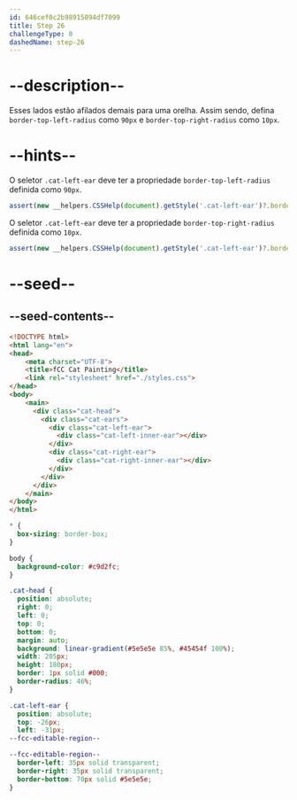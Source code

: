 ```yaml
---
id: 646cef0c2b98915094df7099
title: Step 26
challengeType: 0
dashedName: step-26
---
```


# --description--

Esses lados estão afilados demais para uma orelha. Assim sendo, defina `border-top-left-radius` como `90px` e `border-top-right-radius` como `10px`.

# --hints--

O seletor `.cat-left-ear` deve ter a propriedade `border-top-left-radius` definida como `90px`.

```js
assert(new __helpers.CSSHelp(document).getStyle('.cat-left-ear')?.borderTopLeftRadius === '90px')
```

O seletor `.cat-left-ear` deve ter a propriedade `border-top-right-radius` definida como `10px`.

```js
assert(new __helpers.CSSHelp(document).getStyle('.cat-left-ear')?.borderTopRightRadius === '10px')
```

# --seed--

## --seed-contents--

```html
<!DOCTYPE html>
<html lang="en">
<head>
    <meta charset="UTF-8">
    <title>fCC Cat Painting</title>
    <link rel="stylesheet" href="./styles.css">
</head>
<body>
    <main>
      <div class="cat-head">
        <div class="cat-ears">
          <div class="cat-left-ear">
            <div class="cat-left-inner-ear"></div>
          </div>
          <div class="cat-right-ear">
            <div class="cat-right-inner-ear"></div>
          </div>
        </div>
      </div>
    </main>
</body>
</html>
```

```css
* {
  box-sizing: border-box;
}

body {
  background-color: #c9d2fc;
}

.cat-head {
  position: absolute;
  right: 0;
  left: 0;
  top: 0;
  bottom: 0;
  margin: auto;
  background: linear-gradient(#5e5e5e 85%, #45454f 100%);
  width: 205px;
  height: 180px;
  border: 1px solid #000;
  border-radius: 46%;
}

.cat-left-ear {
  position: absolute;
  top: -26px;
  left: -31px;
--fcc-editable-region--

--fcc-editable-region--
  border-left: 35px solid transparent;
  border-right: 35px solid transparent;
  border-bottom: 70px solid #5e5e5e;
}
```
